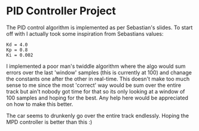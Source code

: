 # PID Controller Project
The PID control algorithm is implemented as per Sebastian's slides. To start off with I actually took some inspiration from Sebastians values:
```
Kd = 4.0
Kp = 0.8
Ki = 0.002
```

I implemented a poor man's twiddle algorithm where the algo would sum errors over the last 'window' samples (this is currently at 100) and chanage the constants one after the other in real-time. This doesn't make too much sense to me since the most 'correct' way would be sum over the entire track but ain't nobody got time for that so its only looking at a window of 100 samples and hoping for the best. Any help here would be appreciated on how to make this better.

The car seems to drunkenly go over the entire track endlessly. Hoping the MPD controller is better than this :)
